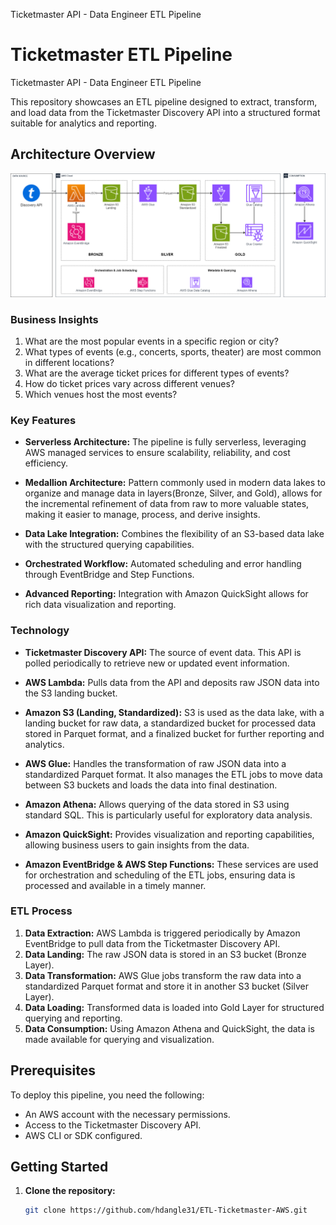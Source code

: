  Ticketmaster API - Data Engineer ETL Pipeline
# Ticketmaster ETL Pipeline
 Ticketmaster API - Data Engineer ETL Pipeline

This repository showcases an ETL pipeline designed to extract, transform, and load data from the Ticketmaster Discovery API into a structured format suitable for analytics and reporting.

## Architecture Overview

![Ticketmaster ETL Architecture](./TICKETMASTER_ETL.png)

### Business Insights

1. What are the most popular events in a specific region or city?
2. What types of events (e.g., concerts, sports, theater) are most common in different locations?
3. What are the average ticket prices for different types of events?
4. How do ticket prices vary across different venues?
5. Which venues host the most events?

### Key Features

- **Serverless Architecture:** The pipeline is fully serverless, leveraging AWS managed services to ensure scalability, reliability, and cost efficiency.
  
- **Medallion Architecture:** Pattern commonly used in modern data lakes to organize and manage data in layers(Bronze, Silver, and Gold), allows for the incremental refinement of data from raw to more valuable states, making it easier to manage, process, and derive insights.

- **Data Lake Integration:** Combines the flexibility of an S3-based data lake with the structured querying capabilities.

- **Orchestrated Workflow:** Automated scheduling and error handling through EventBridge and Step Functions.

- **Advanced Reporting:** Integration with Amazon QuickSight allows for rich data visualization and reporting.

### Technology

- **Ticketmaster Discovery API:** The source of event data. This API is polled periodically to retrieve new or updated event information.
  
- **AWS Lambda:** Pulls data from the API and deposits raw JSON data into the S3 landing bucket.
  
- **Amazon S3 (Landing, Standardized):** S3 is used as the data lake, with a landing bucket for raw data, a standardized bucket for processed data stored in Parquet format, and a finalized bucket for further reporting and analytics.

- **AWS Glue:** Handles the transformation of raw JSON data into a standardized Parquet format. It also manages the ETL jobs to move data between S3 buckets and loads the data into final destination.

- **Amazon Athena:** Allows querying of the data stored in S3 using standard SQL. This is particularly useful for exploratory data analysis.

- **Amazon QuickSight:** Provides visualization and reporting capabilities, allowing business users to gain insights from the data.

- **Amazon EventBridge & AWS Step Functions:** These services are used for orchestration and scheduling of the ETL jobs, ensuring data is processed and available in a timely manner.

### ETL Process

1. **Data Extraction:** AWS Lambda is triggered periodically by Amazon EventBridge to pull data from the Ticketmaster Discovery API.
2. **Data Landing:** The raw JSON data is stored in an S3 bucket (Bronze Layer).
3. **Data Transformation:** AWS Glue jobs transform the raw data into a standardized Parquet format and store it in another S3 bucket (Silver Layer).
4. **Data Loading:** Transformed data is loaded into Gold Layer for structured querying and reporting.
5. **Data Consumption:** Using Amazon Athena and QuickSight, the data is made available for querying and visualization.

## Prerequisites

To deploy this pipeline, you need the following:

- An AWS account with the necessary permissions.
- Access to the Ticketmaster Discovery API.
- AWS CLI or SDK configured.

## Getting Started

1. **Clone the repository:**
   ```bash
   git clone https://github.com/hdangle31/ETL-Ticketmaster-AWS.git

